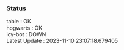 ### Status


table : OK  
hogwarts : OK  
icy-bot : DOWN  
Latest Update : 2023-11-10 23:07:18.679405
